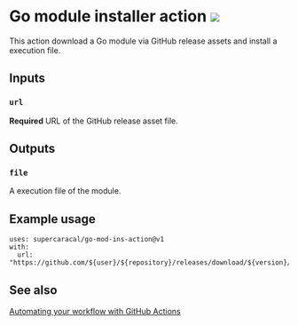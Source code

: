 Go module installer action ![](https://github.com/supercaracal/go-mod-ins-action/workflows/CI/badge.svg)
==========================

This action download a Go module via GitHub release assets and install a execution file.

## Inputs

### `url`

**Required** URL of the GitHub release asset file.

## Outputs

### `file`

A execution file of the module.

## Example usage

```
uses: supercaracal/go-mod-ins-action@v1
with:
  url: "https://github.com/${user}/${repository}/releases/download/${version}/${package}_${GOOS}_${GOARCH}.tar.gz"
```

## See also
[Automating your workflow with GitHub Actions](https://help.github.com/en/actions/automating-your-workflow-with-github-actions)

